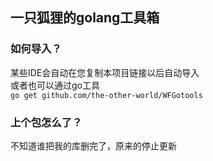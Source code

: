 
## 一只狐狸的golang工具箱
### 如何导入？
某些IDE会自动在您复制本项目链接以后自动导入</br>
或者也可以通过go工具</br>
`go get github.com/the-other-world/WFGotools`
### 上个包怎么了？
不知道谁把我的库删完了，原来的停止更新
